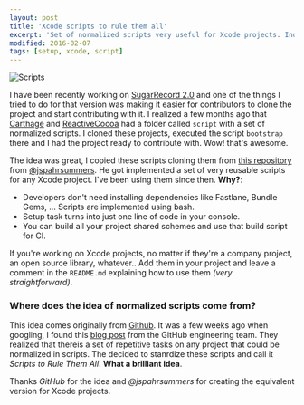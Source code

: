 ```yaml
---
layout: post
title: 'Xcode scripts to rule them all'
excerpt: 'Set of normalized scripts very useful for Xcode projects. Individual contributors will be familiar with them after they clone the project.'
modified: 2016-02-07
tags: [setup, xcode, script]
---
```


![Scripts](/images/posts/scripts-rule-them-all.png)

I have been recently working on [SugarRecord 2.0](https://github.com/pepicrft/sugarrecord) and one of the things I tried to do for that version was making it easier for contributors to clone the project and start contributing with it. I realized a few months ago that [Carthage](https://github.com/carthage/carthage) and [ReactiveCocoa](https://github.com/reactivecocoa/reactive) had a folder called `script` with a set of normalized scripts. I cloned these projects, executed the script `bootstrap` there and I had the project ready to contribute with. Wow! that's awesome.

The idea was great, I copied these scripts cloning them from [this repository](https://github.com/jspahrsummers/objc-build-scripts) from [@jspahrsummers](https://twitter.com/jspahrsummers). He got implemented a set of very reusable scripts for any Xcode project. I've been using them since then. **Why?**:

- Developers don't need installing dependencies like Fastlane, Bundle Gems, ... Scripts are implemented using bash.
- Setup task turns into just one line of code in your console.
- You can build all your project shared schemes and use that build script for CI.

If you're working on Xcode projects, no matter if they're a company project, an open source library, whatever.. Add them in your project and leave a comment in the `README.md` explaining how to use them _(very straightforward)_.

### Where does the idea of normalized scripts come from?

This idea comes originally from [Github](https://github.com). It was a few weeks ago when googling, I found this [blog post](http://githubengineering.com/scripts-to-rule-them-all/) from the GitHub engineering team. They realized that thereis a set of repetitive tasks on any project that could be normalized in scripts. The decided to stanrdize these scripts and call it _Scripts to Rule Them All_. **What a brilliant idea**.

Thanks _GitHub_ for the idea and _@jspahrsummers_ for creating the equivalent version for Xcode projects.
